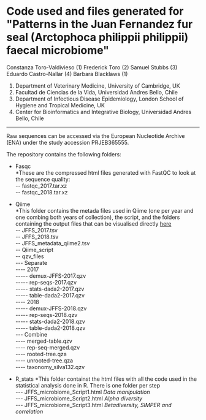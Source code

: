 # Code used and files generated for "Patterns in the Juan Fernandez fur seal (Arctophoca philippii philippii) faecal microbiome"

Constanza Toro-Valdivieso (1)
Frederick Toro (2)
Samuel Stubbs (3)
Eduardo Castro-Nallar (4)
Barbara Blacklaws (1)

1. Department of Veterinary Medicine, University of Cambridge, UK
2. Facultad de Ciencias de la Vida, Universidad Andres Bello, Chile
3. Department of Infectious Disease Epidemiology, London School of Hygiene and Tropical Medicine, UK
4. Center for Bioinformatics and Integrative Biology, Universidad Andres Bello, Chile
-------------------------------------------------------------------------------------
Raw sequences can be accessed via the European Nucleotide Archive (ENA) under the study accession PRJEB365555.

The repository contains the following folders:

- Fasqc   
*These are the compressed html files generated with FastQC to look at the sequence quality:  
-- fastqc_2017.tar.xz  
-- fastqc_2018.tar.xz  
  
- Qiime  
*This folder contains the metada files used in Qiime (one per year and one combing both years of collection), the script, and the folders containing the output files that can be visualised directly [here](https://view.qiime2.org/)  
-- JFFS_2017.tsv  
-- JFFS_2018.tsv  
-- JFFS_metadata_qiime2.tsv  
-- Qiime_script  
-- qzv_files  
--- Separate  
---- 2017  
----- demux-JFFS-2017.qzv  
----- rep-seqs-2017.qzv  
----- stats-dada2-2017.qzv  
----- table-dada2-2017.qzv  
---- 2018  
----- demux-JFFS-2018.qzv  
----- rep-seqs-2018.qzv  
----- stats-dada2-2018.qzv  
----- table-dada2-2018.qzv  
--- Combine  
---- merged-table.qzv  
---- rep-seq-merged.qzv  
---- rooted-tree.qza  
---- unrooted-tree.qza  
---- taxonomy_silva132.qzv  
  
- R_stats
*This folder containst the html files with all the code used in the statistical analysis done in R. There is one folder per step   
--- JFFS_microbiome_Script1.html *Data manipulation*   
--- JFFS_microbiome_Script2.html *Alpha diversity*   
--- JFFS_microbiome_Script3.html *Betadiversity, SIMPER and correlation*
